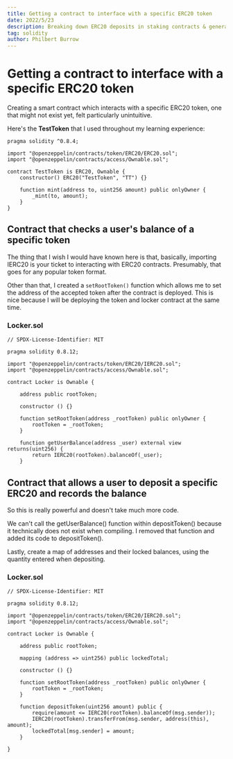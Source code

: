 ```yaml
---
title: Getting a contract to interface with a specific ERC20 token
date: 2022/5/23
description: Breaking down ERC20 deposits in staking contracts & general interfacing. 
tag: solidity
author: Philbert Burrow
---
```


# Getting a contract to interface with a specific ERC20 token

Creating a smart contract which interacts with a specific ERC20 token, one that might not exist yet, felt particularly unintuitive. 

Here's the **TestToken** that I used throughout my learning experience:

```solidity=
pragma solidity ^0.8.4;

import "@openzeppelin/contracts/token/ERC20/ERC20.sol";
import "@openzeppelin/contracts/access/Ownable.sol";

contract TestToken is ERC20, Ownable {
    constructor() ERC20("TestToken", "TT") {}

    function mint(address to, uint256 amount) public onlyOwner {
        _mint(to, amount);
    }
}
```


## Contract that checks a user's balance of a specific token

The thing that I wish I would have known here is that, basically, importing IERC20 is your ticket to interacting with ERC20 contracts. Presumably, that goes for any popular token format.

Other than that, I created a ```setRootToken()``` function which allows me to set the address of the accepted token after the contract is deployed. This is nice because I will be deploying the token and locker contract at the same time.


### Locker.sol

```solidity=
// SPDX-License-Identifier: MIT

pragma solidity 0.8.12;

import "@openzeppelin/contracts/token/ERC20/IERC20.sol";
import "@openzeppelin/contracts/access/Ownable.sol";

contract Locker is Ownable {

    address public rootToken;

    constructor () {}

    function setRootToken(address _rootToken) public onlyOwner {
        rootToken = _rootToken;
    }

    function getUserBalance(address _user) external view returns(uint256) {
        return IERC20(rootToken).balanceOf(_user);
    }

```

## Contract that allows a user to deposit a specific ERC20 and records the balance

So this is really powerful and doesn't take much more code. 

We can't call the getUserBalance() function within depositToken() because it technically does not exist when compiling. I removed that function and added its code to depositToken().

Lastly, create a map of addresses and their locked balances, using the quantity entered when depositing.

### Locker.sol

```solidity=
// SPDX-License-Identifier: MIT

pragma solidity 0.8.12;

import "@openzeppelin/contracts/token/ERC20/IERC20.sol";
import "@openzeppelin/contracts/access/Ownable.sol";

contract Locker is Ownable {

    address public rootToken;

    mapping (address => uint256) public lockedTotal;

    constructor () {}

    function setRootToken(address _rootToken) public onlyOwner {
        rootToken = _rootToken;
    }

    function depositToken(uint256 amount) public {
        require(amount <= IERC20(rootToken).balanceOf(msg.sender));
        IERC20(rootToken).transferFrom(msg.sender, address(this), amount);
        lockedTotal[msg.sender] = amount;
    }

}
```
